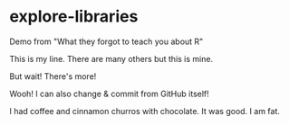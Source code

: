 # explore-libraries

Demo from "What they forgot to teach you about R"

This is my line. There are many others but this is mine. 

But wait! There's more!

Wooh! I can also change & commit from GitHub itself! 


I had coffee and cinnamon churros with chocolate. It was good. I am fat. 